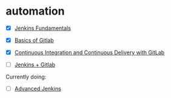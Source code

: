 # automation

- [x] [Jenkins Fundamentals](https://github.com/agcdtmr/learn-jenkins/blob/main/jenkins-fundamentals.md)
- [x] [Basics of Gitlab](https://github.com/agcdtmr/automation/blob/main/CertificateOfCompletion_Learning%20GitLab.pdf)
- [x] [Continuous Integration and Continuous Delivery with GitLab](https://github.com/agcdtmr/automation/blob/main/CertificateOfCompletion_Continuous%20Integration%20and%20Continuous%20Delivery%20with%20GitLab.pdf)
- [ ] [Jenkins + Gitlab]()


Currently doing:
- [ ] [Advanced Jenkins](https://github.com/agcdtmr/automation/blob/main/advance-jenkins.md)



